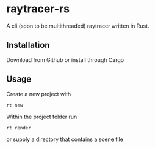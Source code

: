 # raytracer-rs
A cli (soon to be multithreaded) raytracer written in Rust.

## Installation
Download from Github or install through Cargo

## Usage
Create a new project with
```
rt new
```

Within the project folder run
```
rt render
```
or supply a directory that contains a scene file
